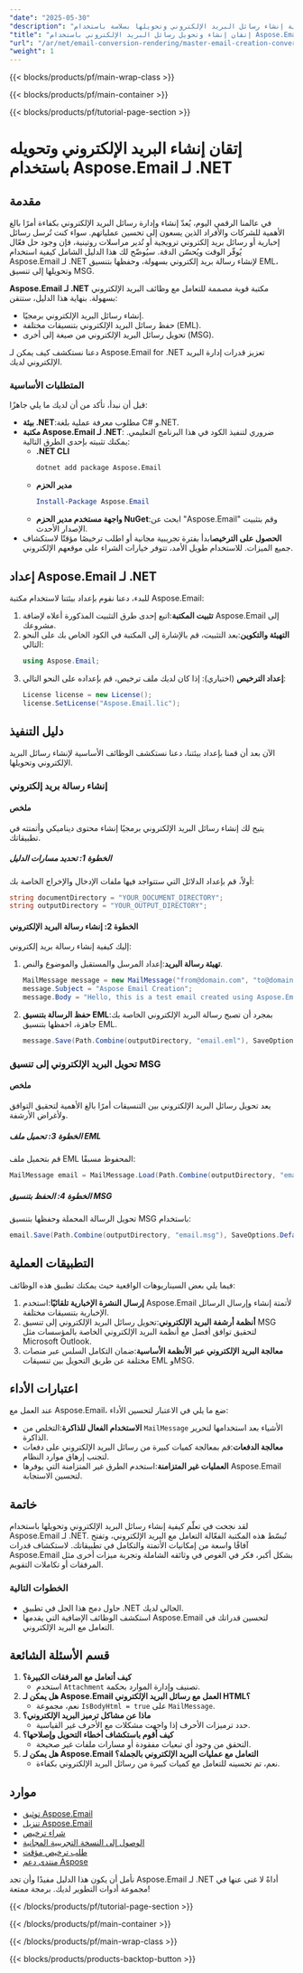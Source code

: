 ```yaml
---
"date": "2025-05-30"
"description": "تعرّف على كيفية إنشاء رسائل البريد الإلكتروني وتحويلها بسلاسة باستخدام Aspose.Email لـ .NET. يغطي هذا الدليل إنشاء رسائل البريد الإلكتروني، وحفظها بتنسيق EML، وتحويلها إلى MSG."
"title": "إتقان إنشاء وتحويل رسائل البريد الإلكتروني باستخدام Aspose.Email لـ .NET | دليل شامل"
"url": "/ar/net/email-conversion-rendering/master-email-creation-conversion-aspose-net/"
"weight": 1
---
```


{{< blocks/products/pf/main-wrap-class >}}

{{< blocks/products/pf/main-container >}}

{{< blocks/products/pf/tutorial-page-section >}}
# إتقان إنشاء البريد الإلكتروني وتحويله باستخدام Aspose.Email لـ .NET

## مقدمة
في عالمنا الرقمي اليوم، يُعدّ إنشاء وإدارة رسائل البريد الإلكتروني بكفاءة أمرًا بالغ الأهمية للشركات والأفراد الذين يسعون إلى تحسين عملياتهم. سواء كنت تُرسل رسائل إخبارية أو رسائل بريد إلكتروني ترويجية أو تُدير مراسلات روتينية، فإن وجود حل فعّال يُوفّر الوقت ويُحسّن الدقة. سيُوضّح لك هذا الدليل الشامل كيفية استخدام Aspose.Email لـ .NET لإنشاء رسالة بريد إلكتروني بسهولة، وحفظها بتنسيق EML، وتحويلها إلى تنسيق MSG.

**Aspose.Email لـ .NET** مكتبة قوية مصممة للتعامل مع وظائف البريد الإلكتروني بسهولة. بنهاية هذا الدليل، ستتقن:
- إنشاء رسائل البريد الإلكتروني برمجيًا.
- حفظ رسائل البريد الإلكتروني بتنسيقات مختلفة (EML).
- تحويل رسائل البريد الإلكتروني من صيغة إلى أخرى (MSG).

دعنا نستكشف كيف يمكن لـ Aspose.Email for .NET تعزيز قدرات إدارة البريد الإلكتروني لديك.

### المتطلبات الأساسية
قبل أن نبدأ، تأكد من أن لديك ما يلي جاهزًا:
- **بيئة .NET**:مطلوب معرفة عملية بلغة C# و.NET.
- **مكتبة Aspose.Email لـ .NET**: ضروري لتنفيذ الكود في هذا البرنامج التعليمي. يمكنك تثبيته بإحدى الطرق التالية:
  - **.NET CLI**
    ```bash
    dotnet add package Aspose.Email
    ```
  - **مدير الحزم**
    ```powershell
    Install-Package Aspose.Email
    ```
  - **واجهة مستخدم مدير الحزم NuGet**:ابحث عن "Aspose.Email" وقم بتثبيت الإصدار الأحدث.
- **الحصول على الترخيص**ابدأ بفترة تجريبية مجانية أو اطلب ترخيصًا مؤقتًا لاستكشاف جميع الميزات. للاستخدام طويل الأمد، تتوفر خيارات الشراء على موقعهم الإلكتروني.

## إعداد Aspose.Email لـ .NET
للبدء، دعنا نقوم بإعداد بيئتنا لاستخدام مكتبة Aspose.Email:
1. **تثبيت المكتبة**:اتبع إحدى طرق التثبيت المذكورة أعلاه لإضافة Aspose.Email إلى مشروعك.
2. **التهيئة والتكوين**:بعد التثبيت، قم بالإشارة إلى المكتبة في الكود الخاص بك على النحو التالي:
   ```csharp
   using Aspose.Email;
   ```
3. **إعداد الترخيص** (اختياري): إذا كان لديك ملف ترخيص، قم بإعداده على النحو التالي:
   ```csharp
   License license = new License();
   license.SetLicense("Aspose.Email.lic");
   ```

## دليل التنفيذ
الآن بعد أن قمنا بإعداد بيئتنا، دعنا نستكشف الوظائف الأساسية لإنشاء رسائل البريد الإلكتروني وتحويلها.

### إنشاء رسالة بريد إلكتروني
#### ملخص
يتيح لك إنشاء رسائل البريد الإلكتروني برمجيًا إنشاء محتوى ديناميكي وأتمتته في تطبيقاتك.
##### الخطوة 1: تحديد مسارات الدليل
أولاً، قم بإعداد الدلائل التي ستتواجد فيها ملفات الإدخال والإخراج الخاصة بك:
```csharp
string documentDirectory = "YOUR_DOCUMENT_DIRECTORY";
string outputDirectory = "YOUR_OUTPUT_DIRECTORY";
```
#### الخطوة 2: إنشاء رسالة البريد الإلكتروني
إليك كيفية إنشاء رسالة بريد إلكتروني:
1. **تهيئة رسالة البريد**:إعداد المرسل والمستقبل والموضوع والنص.
   ```csharp
   MailMessage message = new MailMessage("from@domain.com", "to@domain.com");
   message.Subject = "Aspose Email Creation";
   message.Body = "Hello, this is a test email created using Aspose.Email for .NET.";
   ```
2. **حفظ الرسالة بتنسيق EML**:بمجرد أن تصبح رسالة البريد الإلكتروني الخاصة بك جاهزة، احفظها بتنسيق EML.
   ```csharp
   message.Save(Path.Combine(outputDirectory, "email.eml"), SaveOptions.DefaultEml);
   ```
### تحويل البريد الإلكتروني إلى تنسيق MSG
#### ملخص
يعد تحويل رسائل البريد الإلكتروني بين التنسيقات أمرًا بالغ الأهمية لتحقيق التوافق ولأغراض الأرشفة.
##### الخطوة 3: تحميل ملف EML
قم بتحميل ملف EML المحفوظ مسبقًا:
```csharp
MailMessage email = MailMessage.Load(Path.Combine(outputDirectory, "email.eml"));
```
##### الخطوة 4: الحفظ بتنسيق MSG
تحويل الرسالة المحملة وحفظها بتنسيق MSG باستخدام:
```csharp
email.Save(Path.Combine(outputDirectory, "email.msg"), SaveOptions.DefaultMsgUnicode);
```
## التطبيقات العملية
فيما يلي بعض السيناريوهات الواقعية حيث يمكنك تطبيق هذه الوظائف:
1. **إرسال النشرة الإخبارية تلقائيًا**:استخدم Aspose.Email لأتمتة إنشاء وإرسال الرسائل الإخبارية بتنسيقات مختلفة.
2. **أنظمة أرشفة البريد الإلكتروني**:تحويل رسائل البريد الإلكتروني إلى تنسيق MSG لتحقيق توافق أفضل مع أنظمة البريد الإلكتروني الخاصة بالمؤسسات مثل Microsoft Outlook.
3. **معالجة البريد الإلكتروني عبر الأنظمة الأساسية**:ضمان التكامل السلس عبر منصات مختلفة عن طريق التحويل بين تنسيقات EML وMSG.
## اعتبارات الأداء
عند العمل مع Aspose.Email، ضع ما يلي في الاعتبار لتحسين الأداء:
- **الاستخدام الفعال للذاكرة**:التخلص من `MailMessage` الأشياء بعد استخدامها لتحرير الذاكرة.
- **معالجة الدفعات**:قم بمعالجة كميات كبيرة من رسائل البريد الإلكتروني على دفعات لتجنب إرهاق موارد النظام.
- **العمليات غير المتزامنة**:استخدم الطرق غير المتزامنة التي يوفرها Aspose.Email لتحسين الاستجابة.
## خاتمة
لقد نجحت في تعلّم كيفية إنشاء رسائل البريد الإلكتروني وتحويلها باستخدام Aspose.Email لـ .NET. تُبسّط هذه المكتبة الفعّالة التعامل مع البريد الإلكتروني، وتفتح آفاقًا واسعة من إمكانيات الأتمتة والتكامل في تطبيقاتك.
لاستكشاف قدرات Aspose.Email بشكل أكبر، فكر في الغوص في وثائقه الشاملة وتجربة ميزات أخرى مثل المرفقات أو تكاملات التقويم.
### الخطوات التالية
- حاول دمج هذا الحل في تطبيق .NET الحالي لديك.
- استكشف الوظائف الإضافية التي يقدمها Aspose.Email لتحسين قدراتك في التعامل مع البريد الإلكتروني.
## قسم الأسئلة الشائعة
1. **كيف أتعامل مع المرفقات الكبيرة؟**
   - استخدم `Attachment` تصنيف وإدارة الموارد بحكمة.
2. **هل يمكن لـ Aspose.Email العمل مع رسائل البريد الإلكتروني HTML؟**
   - نعم، مجموعة `IsBodyHtml = true` على `MailMessage`.
3. **ماذا عن مشاكل ترميز البريد الإلكتروني؟**
   - حدد ترميزات الأحرف إذا واجهت مشكلات مع الأحرف غير القياسية.
4. **كيف أقوم باستكشاف أخطاء التحويل وإصلاحها؟**
   - التحقق من وجود أي تبعيات مفقودة أو مسارات ملفات غير صحيحة.
5. **هل يمكن لـ Aspose.Email التعامل مع عمليات البريد الإلكتروني بالجملة؟**
   - نعم، تم تحسينه للتعامل مع كميات كبيرة من رسائل البريد الإلكتروني بكفاءة.
## موارد
- [توثيق Aspose.Email](https://reference.aspose.com/email/net/)
- [تنزيل Aspose.Email](https://releases.aspose.com/email/net/)
- [شراء ترخيص](https://purchase.aspose.com/buy)
- [الوصول إلى النسخة التجريبية المجانية](https://releases.aspose.com/email/net/)
- [طلب ترخيص مؤقت](https://purchase.aspose.com/temporary-license/)
- [منتدى دعم Aspose](https://forum.aspose.com/c/email/10)

نأمل أن يكون هذا الدليل مفيدًا وأن تجد Aspose.Email لـ .NET أداةً لا غنى عنها في مجموعة أدوات التطوير لديك. برمجة ممتعة!

{{< /blocks/products/pf/tutorial-page-section >}}

{{< /blocks/products/pf/main-container >}}

{{< /blocks/products/pf/main-wrap-class >}}

{{< blocks/products/products-backtop-button >}}